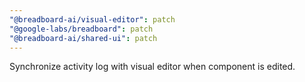 ```yaml
---
"@breadboard-ai/visual-editor": patch
"@google-labs/breadboard": patch
"@breadboard-ai/shared-ui": patch
---
```


Synchronize activity log with visual editor when component is edited.
